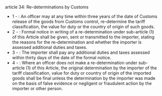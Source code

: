 article 34: Re-determinations by Customs

<ul>
			<li>1 - : An officer may at any time within three years of the date of Customs release of the goods from Customs control, re-determine the tariff classification, the value for duty or the country of origin of such goods. <ul>
			</ul></li>			<li>2 - : Formal notice in writing of a re-determination under sub-article (1) of this Article shall be given, sent or transmitted to the importer, stating the reasons for the re-determination and whether the importer is assessed additional duties and taxes. <ul>
			</ul></li>			<li>3 - : The importer shall pay any additional duties and taxes assessed within thirty days of the date of the formal notice. <ul>
			</ul></li>			<li>4 - : Where an officer does not make a re-determination under sub-article (1) of this Article, the original determination by the importer of the tariff classification, value for duty or country of origin of the imported goods shall be final unless the determination by the importer was made on the basis of false evidence or negligent or fraudulent action by the importer or other person. <ul>
			</ul></li></ul>